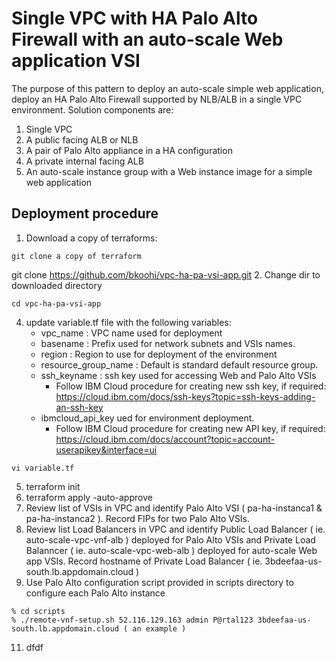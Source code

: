 # Single VPC with HA Palo Alto Firewall with an auto-scale Web application VSI
The purpose of this pattern to deploy an auto-scale simple web application, deploy an HA Palo Alto Firewall supported by NLB/ALB in a single VPC environment.
Solution components are:
1. Single VPC
2. A public facing ALB or NLB
3. A pair of Palo Alto appliance in a HA configuration
4. A private internal facing ALB
5. An auto-scale instance group with a Web instance image for a simple web application


## Deployment procedure
1. Download a copy of terraforms:
```
git clone a copy of terraform
```
git clone https://github.com/bkoohi/vpc-ha-pa-vsi-app.git
2. Change dir to downloaded directory
```
cd vpc-ha-pa-vsi-app
```
4. update variable.tf file with the following variables:
   - vpc_name : VPC name used for deployment 
   - basename : Prefix used for network subnets and VSIs names.
   - region   : Region to use for deployment of the environment
   - resource_group_name : Default is standard default resource group.
   - ssh_keyname : ssh key used for accessing Web and Palo Alto VSIs 
      - Follow IBM Cloud procedure for creating new ssh key, if required: https://cloud.ibm.com/docs/ssh-keys?topic=ssh-keys-adding-an-ssh-key
   - ibmcloud_api_key ued for environment deployment. 
      - Follow IBM Cloud procedure for creating new API key, if required: https://cloud.ibm.com/docs/account?topic=account-userapikey&interface=ui
   
```
vi variable.tf
```

5. terraform init
6. terraform apply -auto-approve
7. Review list of VSIs in VPC and identify Palo Alto VSI ( pa-ha-instanca1 & pa-ha-instanca2 ). Record FIPs for two Palo Alto VSIs.
8. Review list Load Balancers in VPC and identify Public Load Balancer ( ie. auto-scale-vpc-vnf-alb ) deployed for Palo Alto VSIs and Private Load Balanncer ( ie. auto-scale-vpc-web-alb ) deployed for auto-scale Web app VSIs. Record hostname of Private Load Balancer ( ie. 3bdeefaa-us-south.lb.appdomain.cloud )
9. Use Palo Alto configuration script provided in scripts directory to configure each Palo Alto instance
```
% cd scripts
% ./remote-vnf-setup.sh 52.116.129.163 admin P@rtal123 3bdeefaa-us-south.lb.appdomain.cloud ( an example )
```
11. dfdf
